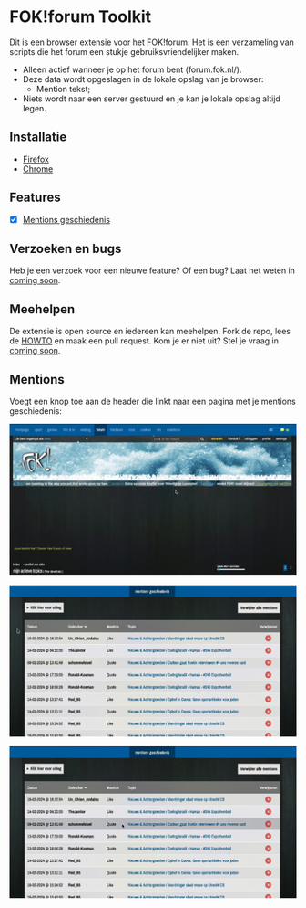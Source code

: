 # FOK!forum Toolkit

Dit is een browser extensie voor het FOK!forum. Het is een verzameling van scripts die het forum een stukje gebruiksvriendelijker maken.

- Alleen actief wanneer je op het forum bent (forum.fok.nl/).
- Deze data wordt opgeslagen in de lokale opslag van je browser:
  - Mention tekst;
- Niets wordt naar een server gestuurd en je kan je lokale opslag altijd legen.

## Installatie

- [Firefox](https://addons.mozilla.org/en-US/firefox/addon/fok-forum-toolkit/)
- [Chrome](https://chromewebstore.google.com/detail/fokforum-toolkit/aeicidhhmkkbadjpbhnfbnpbokomepfh/)

## Features

- [x] [Mentions geschiedenis](#mentions)

## Verzoeken en bugs

Heb je een verzoek voor een nieuwe feature? Of een bug? Laat het weten in [coming soon](https://forum.fok.nl/topic/).

## Meehelpen

De extensie is open source en iedereen kan meehelpen. Fork de repo, lees de [HOWTO](HOWTO.md) en maak een pull request. Kom je er niet uit? Stel je vraag in [coming soon](https://forum.fok.nl/topic/).

## Mentions

Voegt een knop toe aan de header die linkt naar een pagina met je mentions geschiedenis:

![mentions gif 1](public/readme/mentions_page.gif)

![mentions gif 2](public/readme/mentions_sort.gif)

![mentions gif 3](public/readme/mentions_link.gif)
